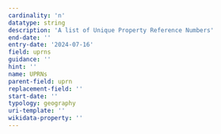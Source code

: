 ```yaml
---
cardinality: 'n'
datatype: string
description: 'A list of Unique Property Reference Numbers'
end-date: ''
entry-date: '2024-07-16'
field: uprns
guidance: ''
hint: ''
name: UPRNs
parent-field: uprn
replacement-field: ''
start-date: ''
typology: geography
uri-template: ''
wikidata-property: ''
---
```

